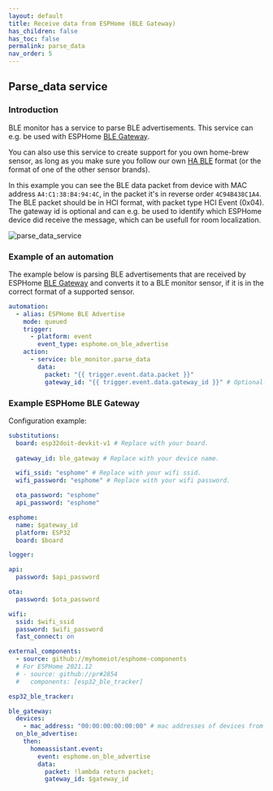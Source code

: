 ```yaml
---
layout: default
title: Receive data from ESPHome (BLE Gateway)
has_children: false
has_toc: false
permalink: parse_data
nav_order: 5
---
```



## Parse_data service


### Introduction

BLE monitor has a service to parse BLE advertisements. This service can e.g. be used with ESPHome [BLE Gateway](https://github.com/myhomeiot/esphome-components#ble-gateway).

You can also use this service to create support for you own home-brew sensor, as long as you make sure you follow our own [HA BLE](ha_ble) format (or the format of one of the other sensor brands).

In this example you can see the BLE data packet from device with MAC address `A4:C1:38:B4:94:4C`, in the packet it's in reverse order `4C94B438C1A4`. The BLE packet should be in HCI format, with packet type HCI Event (0x04). The gateway id is optional and can e.g. be used to identify which ESPHome device did receive the message, which can be usefull for room localization.

![parse_data_service]({{site.baseurl}}/assets/images/parse_data_service_screen.png)

### Example of an automation

The example below is parsing BLE advertisements that are received by ESPHome [BLE Gateway](https://github.com/myhomeiot/esphome-components#ble-gateway) and converts it to a BLE monitor sensor, if it is in the correct format of a supported sensor. 

```yaml
automation:
  - alias: ESPHome BLE Advertise
    mode: queued
    trigger:
      - platform: event
        event_type: esphome.on_ble_advertise
    action:
      - service: ble_monitor.parse_data
        data:
          packet: "{{ trigger.event.data.packet }}"
          gateway_id: "{{ trigger.event.data.gateway_id }}" # Optional. If your gateway sends.
```

### Example ESPHome BLE Gateway

Configuration example:

```yaml
substitutions:
  board: esp32doit-devkit-v1 # Replace with your board.
  
  gateway_id: ble_gateway # Replace with your device name.

  wifi_ssid: "esphome" # Replace with your wifi ssid.
  wifi_password: "esphome" # Replace with your wifi password.

  ota_password: "esphome"
  api_password: "esphome"

esphome:
  name: $gateway_id
  platform: ESP32
  board: $board

logger:

api:
  password: $api_password

ota:
  password: $ota_password

wifi:
  ssid: $wifi_ssid
  password: $wifi_password
  fast_connect: on

external_components:
  - source: github://myhomeiot/esphome-components
  # For ESPHome 2021.12
  # - source: github://pr#2854
  #   components: [esp32_ble_tracker]

esp32_ble_tracker:

ble_gateway:
  devices:
    - mac_address: "00:00:00:00:00:00" # mac addresses of devices from which you want to receive packets.
  on_ble_advertise:
    then:
      homeassistant.event:
        event: esphome.on_ble_advertise
        data:
          packet: !lambda return packet;
          gateway_id: $gateway_id
```